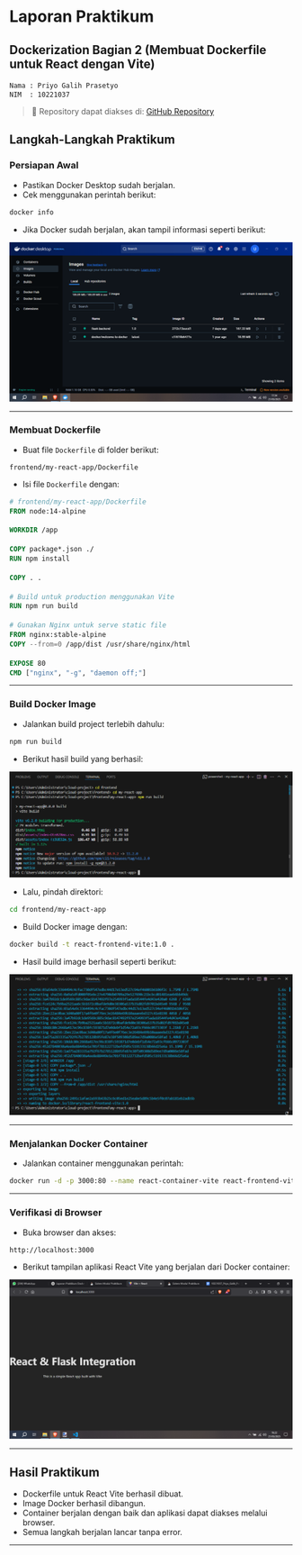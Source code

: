 # Laporan Praktikum  
## Dockerization Bagian 2 (Membuat Dockerfile untuk React dengan Vite)  

```
Nama : Priyo Galih Prasetyo  
NIM  : 10221037  
```

> 📂 Repository dapat diakses di: [GitHub Repository](https://github.com/UstadzApuy/cloud_project)

##  Langkah-Langkah Praktikum  

### Persiapan Awal
- Pastikan Docker Desktop sudah berjalan.  
- Cek menggunakan perintah berikut:  
```bash
docker info
```
- Jika Docker sudah berjalan, akan tampil informasi seperti berikut:  

![Docker Running](images/week-7/docker_running.png)

---

### Membuat Dockerfile
- Buat file `Dockerfile` di folder berikut:  
```
frontend/my-react-app/Dockerfile
```
- Isi file `Dockerfile` dengan:  
```dockerfile
# frontend/my-react-app/Dockerfile
FROM node:14-alpine

WORKDIR /app

COPY package*.json ./
RUN npm install

COPY . .

# Build untuk production menggunakan Vite
RUN npm run build

# Gunakan Nginx untuk serve static file
FROM nginx:stable-alpine
COPY --from=0 /app/dist /usr/share/nginx/html

EXPOSE 80
CMD ["nginx", "-g", "daemon off;"]
```

---

### Build Docker Image
- Jalankan build project terlebih dahulu:  
```bash
npm run build
```
- Berikut hasil build yang berhasil:  

![NPM Build](images/week-7/npm_build.png)

- Lalu, pindah direktori:  
```bash
cd frontend/my-react-app
```
- Build Docker image dengan:  
```bash
docker build -t react-frontend-vite:1.0 .
```
- Hasil build image berhasil seperti berikut:  

![Completed Build Image](images/week-7/completed_build_image.png)

---

### Menjalankan Docker Container
- Jalankan container menggunakan perintah:  
```bash
docker run -d -p 3000:80 --name react-container-vite react-frontend-vite:1.0
```

---

### Verifikasi di Browser
- Buka browser dan akses:  
```
http://localhost:3000
```
- Berikut tampilan aplikasi React Vite yang berjalan dari Docker container:  

![Tampilan Browser](images/week-7/browser.png)

---

## Hasil Praktikum
- Dockerfile untuk React Vite berhasil dibuat.  
- Image Docker berhasil dibangun.  
- Container berjalan dengan baik dan aplikasi dapat diakses melalui browser.  
- Semua langkah berjalan lancar tanpa error.

---
